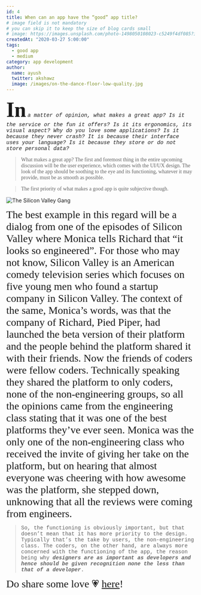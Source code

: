 ```yaml
---
id: 4
title: When can an app have the “good” app title?
# image field is not mandatory
# you can skip it to keep the size of blog cards small
# image: https://images.unsplash.com/photo-1498050108023-c5249f4df085?ixid=MnwxMjA3fDB8MHxwaG90by1wYWdlfHx8fGVufDB8fHx8&ixlib=rb-1.2.1&auto=format&fit=crop&w=3452&q=80
createdAt: "2020-03-27 5:00:00"
tags:
  - good app
  - medium
category: app development
author:
  name: ayush
  twitter: akshawz
  image: /images/on-the-dance-floor-low-quality.jpg
---
```


<b><span style="font-family:Papyrus; font-size:4em">In</span></b> <span style="font-family:'Courier New', monospace;">*a matter of opinion, what makes a great app? Is it the service or the fun it offers? Is it its ergonomics, its visual aspect? Why do you love some applications? Is it because they never crash? It is because their interface uses your language? Is it because they store or do not store personal data?*</span>

<!--more-->

> <span style="font-family:'metronova';">What makes a great app? The first and foremost thing in the entire upcoming discussion will be the user experience, which comes with the UI/UX design. The look of the app should be soothing to the eye and its functioning, whatever it may provide, must be as smooth as possible.</span>

> <span style="font-family:'metronova';">The first priority of what makes a good app is quite subjective though.</span>

![The Silicon Valley Gang](/images/the-silicon-valley-gang.jpeg)

<span style="font-family:'Brush Script MT', cursive; font-size:2em">The best example in this regard will be a dialog from one of the episodes of Silicon Valley where Monica tells Richard that “it looks so engineered”. For those who may not know, Silicon Valley is an American comedy television series which focuses on five young men who found a startup company in Silicon Valley. The context of the same, Monica’s words, was that the company of Richard, Pied Piper, had launched the beta version of their platform and the people behind the platform shared it with their friends. Now the friends of coders were fellow coders. Technically speaking they shared the platform to only coders, none of the non-engineering groups, so all the opinions came from the engineering class stating that it was one of the best platforms they’ve ever seen. Monica was the only one of the non-engineering class who received the invite of giving her take on the platform, but on hearing that almost everyone was cheering with how awesome was the platform, she stepped down, unknowing that all the reviews were coming from engineers.</span>

> <span style="font-family:'Courier New', monospace;">So, the functioning is obviously important, but that doesn’t mean that it has more priority to the design. Typically that’s the take by users, the non-engineering class. The coders, on the other hand, are always more concerned with the functioning of the app, the reason being why ***designers are as important as developers and hence should be given recognition none the less than that of a developer***.</span>

<span style="font-family:'Brush Script MT', cursive; font-size:2em">Do share some love 💗 [here](https://ayushshawz.medium.com/when-can-an-app-have-the-good-app-title-714a918897df)!</span>